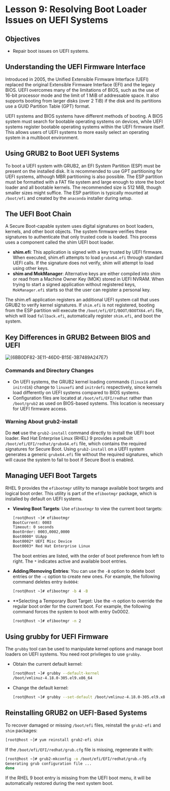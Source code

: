 # **Lesson 9: Resolving Boot Loader Issues on UEFI Systems**

## **Objectives**

- Repair boot issues on UEFI systems.

## **Understanding the UEFI Firmware Interface**

Introduced in 2005, the Unified Extensible Firmware Interface (UEFI) replaced the original Extensible Firmware Interface (EFI) and the legacy BIOS. UEFI overcomes many of the limitations of BIOS, such as the use of 16-bit processor mode and the limit of 1 MiB of addressable space. It also supports booting from larger disks (over 2 TiB) if the disk and its partitions use a GUID Partition Table (GPT) format.

UEFI systems and BIOS systems have different methods of booting. A BIOS system must search for bootable operating systems on devices, while UEFI systems register bootable operating systems within the UEFI firmware itself. This allows users of UEFI systems to more easily select an operating system in a multiboot environment.

## **Using GRUB2 to Boot UEFI Systems**

To boot a UEFI system with GRUB2, an EFI System Partition (ESP) must be present on the installed disk. It is recommended to use GPT partitioning for UEFI systems, although MBR partitioning is also possible. The ESP partition must be formatted with a FAT file system and large enough to store the boot loader and all bootable kernels. The recommended size is 512 MiB, though smaller sizes might suffice. The ESP partition is typically mounted at `/boot/efi` and created by the `anaconda` installer during setup.

## **The UEFI Boot Chain**

A Secure Boot-capable system uses digital signatures on boot loaders, kernels, and other boot objects. The system firmware verifies these signatures to authenticate that only trusted code is loaded. This process uses a component called the shim UEFI boot loader.

- **shim.efi**: This application is signed with a key trusted by UEFI firmware. When executed, shim.efi attempts to load `grubx64.efi` through standard UEFI calls. If the signature does not verify, shim will attempt to load using other keys.
- **shim and MokManager**: Alternative keys are either compiled into shim or read from a Machine Owner Key (MOK) stored in UEFI NVRAM. When trying to start a signed application without registered keys, `MokManager.efi` starts so that the user can register a personal key.

The shim.efi application registers an additional UEFI system call that uses GRUB2 to verify kernel signatures. If `shim.efi` is not registered, booting from the ESP partition will execute the `/boot/efi/EFI/BOOT/BOOTX64.efi` file, which will load `fallback.efi`, automatically register `shim.efi`, and boot the system.

## **Key Differences in GRUB2 Between BIOS and UEFI**

![{6BB0DF82-3E11-46D0-B15E-3B7489A247E7}](https://github.com/user-attachments/assets/4d17a116-b20b-46de-bede-e58f752f2c14)


### **Commands and Directory Changes**

- On UEFI systems, the GRUB2 kernel loading commands (`linux16` and `initrd16`) change to `linuxefi` and `initrdefi` respectively, since kernels load differently on UEFI systems compared to BIOS systems.
- Configuration files are located at `/boot/efi/EFI/redhat` rather than `/boot/grub2` as used on BIOS-based systems. This location is necessary for UEFI firmware access.

### **Warning About grub2-install**

Do **not** use the `grub2-install` command directly to install the UEFI boot loader. Red Hat Enterprise Linux (RHEL) 9 provides a prebuilt `/boot/efi/EFI/redhat/grubx64.efi` file, which contains the required signatures for Secure Boot. Using `grub2-install` on a UEFI system generates a generic `grubx64.efi` file without the required signatures, which will cause the system to fail to boot if Secure Boot is enabled.

## **Managing UEFI Boot Targets**

RHEL 9 provides the `efibootmgr` utility to manage available boot targets and logical boot order. This utility is part of the `efibootmgr` package, which is installed by default on UEFI systems.

- **Viewing Boot Targets**: Use `efibootmgr` to view the current boot targets:
  ```bash
  [root@host ~]# efibootmgr
  BootCurrent: 0003
  Timeout: 0 seconds
  BootOrder: 0003,0002,0000
  Boot0000* UiApp
  Boot0002* UEFI Misc Device
  Boot0003* Red Hat Enterprise Linux
  ```
  The boot entries are listed, with the order of boot preference from left to right. The `*` indicates active and available boot entries.

- **Adding/Removing Entries**: You can use the `-B` option to delete boot entries or the `-c` option to create new ones. For example, the following command deletes entry `0x0004`:
  ```bash
  [root@host ~]# efibootmgr -b 4 -B
  ```

- **Selecting a Temporary Boot Target: Use the -n option to override the regular boot order for the current boot. For example, the following command forces the system to boot with entry 0x0002.
  ```bash
  [root@host ~]# efibootmgr -n 2
  ```

## **Using grubby for UEFI Firmware**

The `grubby` tool can be used to manipulate kernel options and manage boot loaders on UEFI systems. You need root privileges to use `grubby`.

- Obtain the current default kernel:
  ```bash
  [root@host ~]# grubby --default-kernel
  /boot/vmlinuz-4.18.0-305.el9.x86_64
  ```

- Change the default kernel:
  ```bash
  [root@host ~]# grubby --set-default /boot/vmlinuz-4.18.0-305.el9.x86_64
  ```

## **Reinstalling GRUB2 on UEFI-Based Systems**

To recover damaged or missing `/boot/efi` files, reinstall the `grub2-efi` and `shim` packages:

```bash
[root@host ~]# yum reinstall grub2-efi shim
```

If the `/boot/efi/EFI/redhat/grub.cfg` file is missing, regenerate it with:

```bash
[root@host ~]# grub2-mkconfig -o /boot/efi/EFI/redhat/grub.cfg
Generating grub configuration file ...
done
```

If the RHEL 9 boot entry is missing from the UEFI boot menu, it will be automatically restored during the next system boot.

